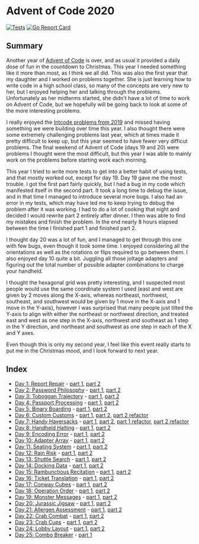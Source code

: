 # Advent of Code 2020

[![Tests](https://github.com/devries/advent_of_code_2020/actions/workflows/main.yml/badge.svg)](https://github.com/devries/advent_of_code_2020/actions/workflows/main.yml)
[![Go Report Card](https://goreportcard.com/badge/github.com/devries/advent_of_code_2020)](https://goreportcard.com/report/github.com/devries/advent_of_code_2020)

## Summary

Another year of [Advent of Code](https://adventofcode.com/) is over, and as usual
it provided a daily dose of fun in the countdown to Christmas. This year I needed
something like it more than most, as I think we all did. This was also the first
year that my daughter and I worked on problems together. She is just learning
how to write code in a high school class, so many of the concepts are very new
to her, but I enjoyed helping her and talking through the problems. Unfortunately
as her midterms started, she didn't have a lot of time to work on Advent of Code,
but we hopefully will be going back to look at some of the more interesting problems.

I really enjoyed the [Intcode problems from 2019](https://github.com/devries/advent_of_code_2019)
and missed having something we were building over time this year. I also thought
there were some extremely challenging problems last year, which at times made it
pretty difficult to keep up, but this year seemed to have fewer very difficut
problems. The final weekend of Advent of Code (days 19 and 20) were problems I
thought were the most difficult, but this year I was able to mainly work on the
problems before starting work each morning.

This year I tried to write more tests to get into a better habit of using tests,
and that mostly worked out, except for day 19.
Day 19 gave me the most trouble. I got the first part fairly quickly, but I had
a bug in my code which manifested itself in the second part. It took a long
time to debug the issue, and in that time I managed to introduce several more
bugs. I also had an error in my tests, which may have led me to keep trying to
debug the problem after it was working. I had to do a lot of cooking that night
and decided I would rewrite part 2 entirely after dinner. I then was able to
find my mistakes and finish the problem. In the end nearly 8 hours elapsed
between the time I finished part 1 and finished part 2.

I thought day 20 was a lot of fun, and I managed to get through this one with
few bugs, even though it took some time. I enjoyed considering all the orientations
as well as the rotations or flips required to go between them. I also enjoyed day
10 quite a bit. Juggling all those joltage adapters and figuring out the total
number of possible adapter combinations to charge your handheld.

I thought the hexagonal grid was pretty interesting, and I suspected most people
would use the same coordinate system I used (east and west are given by 2 moves
along the X-axis, whereas northeast, northwest, southeast, and southwest would be
given by 1 move in the X-axis and 1 move in the Y-axis), however I was surprised
that many people just tilted the Y-axis to align with either the northeast or
northwest direction, and treated east and west as one step in the X-axis,
northwest and southeast as 1 step in the Y direction, and northeast and southwest
as one step in each of the X and Y axes. 

Even though this is only my second year, I feel like this event really starts to
put me in the Christmas mood, and I look forward to next year.

## Index

- [Day 1: Report Repair](https://adventofcode.com/2020/day/1) - [part 1](day01_p1), [part 2](day01_p2)
- [Day 2: Password Philosophy](https://adventofcode.com/2020/day/2) - [part 1](day02_p1), [part 2](day02_p2) 
- [Day 3: Toboggan Trajectory](https://adventofcode.com/2020/day/3) - [part 1](day03_p1), [part 2](day03_p2)
- [Day 4: Passport Processing](https://adventofcode.com/2020/day/4) - [part 1](day04_p1), [part 2](day04_p2)
- [Day 5: Binary Boarding](https://adventofcode.com/2020/day/5) - [part 1](day05_p1), [part 2](day05_p2)
- [Day 6: Custom Customs](https://adventofcode.com/2020/day/6) - [part 1](day06_p1), [part 2](day06_p2), [part 2 refactor](day06_p2alt)
- [Day 7: Handy Haversacks](https://adventofcode.com/2020/day/7) - [part 1](day07_p1), [part 2](day07_p2), [part 1 refactor](day07_p1alt), [part 2 refactor](day07_p2alt)
- [Day 8: Handheld Halting](https://adventofcode.com/2020/day/8) - [part 1](day08_p1), [part 2](day08_p2)
- [Day 9: Encoding Error](https://adventofcode.com/2020/day/9) - [part 1](day09_p1), [part 2](day09_p2)
- [Day 10: Adapter Array](https://adventofcode.com/2020/day/10) - [part 1](day10_p1), [part 2](day10_p2)
- [Day 11: Seating System](https://adventofcode.com/2020/day/11) - [part 1](day11_p1), [part 2](day11_p2)
- [Day 12: Rain Risk](https://adventofcode.com/2020/day/12) - [part 1](day12_p1), [part 2](day12_p2)
- [Day 13: Shuttle Search](https://adventofcode.com/2020/day/13) - [part 1](day13_p1), [part 2](day13_p2)
- [Day 14: Docking Data](https://adventofcode.com/2020/day/14) - [part 1](day14_p1), [part 2](day14_p2)
- [Day 15: Rambunctious Recitation](https://adventofcode.com/2020/day/15) - [part 1](day15_p1), [part 2](day15_p2)
- [Day 16: Ticket Translation](https://adventofcode.com/2020/day/16) - [part 1](day16_p1), [part 2](day16_p2)
- [Day 17: Conway Cubes](https://adventofcode.com/2020/day/17) - [part 1](day17_p1), [part 2](day17_p2)
- [Day 18: Operation Order](https://adventofcode.com/2020/day/18) - [part 1](day18_p1), [part 2](day18_p2)
- [Day 19: Monster Messages](https://adventofcode.com/2020/day/19) - [part 1](day19_p1), [part 2](day19_p2)
- [Day 20: Jurassic Jigsaw](https://adventofcode.com/2020/day/20) - [part 1](day20_p1), [part 2](day20_p2)
- [Day 21: Allergen Assessment](https://adventofcode.com/2020/day/21) - [part 1](day21_p1), [part 2](day21_p2)
- [Day 22: Crab Combat](https://adventofcode.com/2020/day/22) - [part 1](day22_p1), [part 2](day22_p2)
- [Day 23: Crab Cups](https://adventofcode.com/2020/day/23) - [part 1](day23_p1), [part 2](day23_p2)
- [Day 24: Lobby Layout](https://adventofcode.com/2020/day/24) - [part 1](day24_p1), [part 2](day24_p2)
- [Day 25: Combo Breaker](https://adventofcode.com/2020/day/25) - [part 1](day25_p1)

